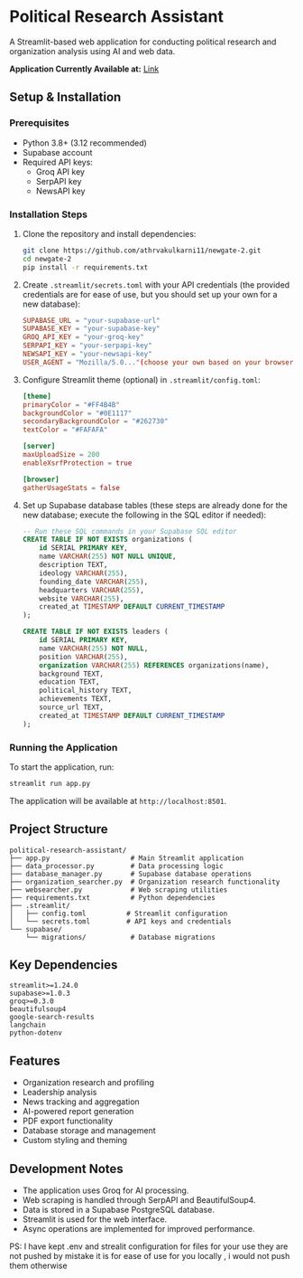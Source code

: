 # Political Research Assistant

A Streamlit-based web application for conducting political research and organization analysis using AI and web data.

**Application Currently Available at:** [Link](https://newgate.streamlit.app/)

## Setup & Installation

### Prerequisites
- Python 3.8+ (3.12 recommended)
- Supabase account
- Required API keys:
  - Groq API key
  - SerpAPI key
  - NewsAPI key 

### Installation Steps

1. Clone the repository and install dependencies:
   ```bash
   git clone https://github.com/athrvakulkarni11/newgate-2.git
   cd newgate-2
   pip install -r requirements.txt
   ```

2. Create `.streamlit/secrets.toml` with your API credentials (the provided credentials are for ease of use, but you should set up your own for a new database):
   ```toml
   SUPABASE_URL = "your-supabase-url"
   SUPABASE_KEY = "your-supabase-key"
   GROQ_API_KEY = "your-groq-key"
   SERPAPI_KEY = "your-serpapi-key"
   NEWSAPI_KEY = "your-newsapi-key"
   USER_AGENT = "Mozilla/5.0..."(choose your own based on your browser and os)
   ```

3. Configure Streamlit theme (optional) in `.streamlit/config.toml`:
   ```toml
   [theme]
   primaryColor = "#FF4B4B"
   backgroundColor = "#0E1117"
   secondaryBackgroundColor = "#262730"
   textColor = "#FAFAFA"

   [server]
   maxUploadSize = 200
   enableXsrfProtection = true

   [browser]
   gatherUsageStats = false
   ```

4. Set up Supabase database tables (these steps are already done for the new database; execute the following in the SQL editor if needed):
   ```sql
   -- Run these SQL commands in your Supabase SQL editor
   CREATE TABLE IF NOT EXISTS organizations (
       id SERIAL PRIMARY KEY,
       name VARCHAR(255) NOT NULL UNIQUE,
       description TEXT,
       ideology VARCHAR(255),
       founding_date VARCHAR(255),
       headquarters VARCHAR(255),
       website VARCHAR(255),
       created_at TIMESTAMP DEFAULT CURRENT_TIMESTAMP
   );

   CREATE TABLE IF NOT EXISTS leaders (
       id SERIAL PRIMARY KEY,
       name VARCHAR(255) NOT NULL,
       position VARCHAR(255),
       organization VARCHAR(255) REFERENCES organizations(name),
       background TEXT,
       education TEXT,
       political_history TEXT,
       achievements TEXT,
       source_url TEXT,
       created_at TIMESTAMP DEFAULT CURRENT_TIMESTAMP
   );
   ```

### Running the Application

To start the application, run:
```bash
streamlit run app.py
```

The application will be available at `http://localhost:8501`.

## Project Structure
```
political-research-assistant/
├── app.py                    # Main Streamlit application
├── data_processor.py         # Data processing logic
├── database_manager.py       # Supabase database operations
├── organization_searcher.py  # Organization research functionality
├── websearcher.py            # Web scraping utilities
├── requirements.txt          # Python dependencies
├── .streamlit/
│   ├── config.toml          # Streamlit configuration
│   └── secrets.toml         # API keys and credentials
└── supabase/
    └── migrations/           # Database migrations
```

## Key Dependencies
```
streamlit>=1.24.0
supabase>=1.0.3
groq>=0.3.0
beautifulsoup4
google-search-results
langchain
python-dotenv
```

## Features

- Organization research and profiling
- Leadership analysis
- News tracking and aggregation
- AI-powered report generation
- PDF export functionality
- Database storage and management
- Custom styling and theming

## Development Notes

- The application uses Groq for AI processing.
- Web scraping is handled through SerpAPI and BeautifulSoup4.
- Data is stored in a Supabase PostgreSQL database.
- Streamlit is used for the web interface.
- Async operations are implemented for improved performance.


PS: I have kept .env and strealit configuration for files for your use they are not pushed by mistake it is for ease of use for you locally , i would not push them otherwise
